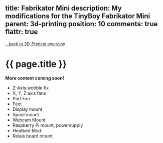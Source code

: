 title: Fabrikator Mini
description: My modifications for the TinyBoy Fabrikator Mini
parent: 3d-printing
position: 10
comments: true
flattr: true
---

<span style="font-size: small;">[...back to 3D-Printing overview](3d-printing.html)</span>

# {{ page.title }}

**More content coming soon!**

* Z-Axis wobble fix
* X, Y, Z axis fans
* Part Fan
* Feet
* Display mount
* Spool mount
* Webcam Mount
* Raspberry Pi mount, powersupply
* Heatbed Mod
* Relais board mount

